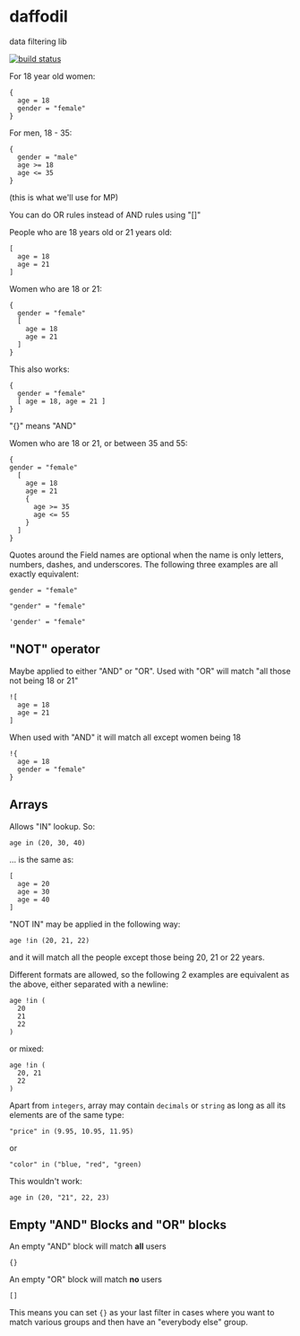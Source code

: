 daffodil
========

data filtering lib

[![build status](https://travis-ci.org/mediapredict/daffodil.png)](https://travis-ci.org/mediapredict/daffodil)

For 18 year old women:

```
{
  age = 18
  gender = "female"
}
```

For men, 18 - 35:

```
{
  gender = "male"
  age >= 18
  age <= 35
}
```

(this is what we'll use for MP)

You can do OR rules instead of AND rules using "[]"  

People who are 18 years old or 21 years old:

```
[
  age = 18
  age = 21
]
```

Women who are 18 or 21:

```
{
  gender = "female"
  [
    age = 18
    age = 21
  ]
}
```

This also works:

```
{
  gender = "female"
  [ age = 18, age = 21 ]
}
```

"{}" means "AND"

Women who are 18 or 21, or between 35 and 55:

```
{
gender = "female"
  [
    age = 18
    age = 21
    {
      age >= 35
      age <= 55
    }
  ]
}
```

Quotes around the Field names are optional when the name is only letters, numbers, dashes, and underscores. The following three examples are all exactly equivalent:

```
gender = "female"
```

```
"gender" = "female"
```

```
'gender' = "female"
```

## "NOT" operator

Maybe applied to either "AND" or "OR".
Used with "OR" will match "all those not being 18 or 21"

```
![
  age = 18
  age = 21
]
```

When used with "AND" it will match all except women being 18

```
!{
  age = 18
  gender = "female"
}
```

## Arrays

Allows "IN" lookup. So:

```
age in (20, 30, 40)

```
... is the same as:
```
[
  age = 20
  age = 30
  age = 40
]
```

"NOT IN" may be applied in the following way:
```
age !in (20, 21, 22)
```
and it will match all the people except those being 20, 21 or 22 years.

Different formats are allowed, so the following 2 examples are equivalent as the above, either separated with a newline:
```
age !in (
  20
  21
  22
)
```
or mixed:
```
age !in (
  20, 21
  22
)
```

Apart from `integers`, array may contain `decimals` or `string` as long as all its elements are of the same type:
```
"price" in (9.95, 10.95, 11.95)
```
or
```
"color" in ("blue, "red", "green)
```
This wouldn't work:
```
age in (20, "21", 22, 23)
```


## Empty "AND" Blocks and "OR" blocks

An empty "AND" block will match **all** users

```
{}
```

An empty "OR" block will match **no** users

```
[]
```

This means you can set `{}` as your last filter in cases where you want to match various groups and then have an "everybody else" group.
